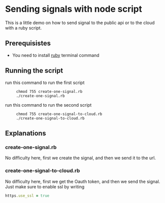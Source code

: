 # Sending signals with node script

This is a little demo on how to send signal to the public api or to the cloud with a ruby script.

## Prerequisistes

* You need to install [ruby](https://www.ruby-lang.org/en/downloads/) terminal command

## Running the script

run this command to run the first script

```shell
     chmod 755 create-one-signal.rb
     ./create-one-signal.rb
```

run this command to run the second script

```shell
     chmod 755 create-one-signal-to-cloud.rb
     ./create-one-signal-to-cloud.rb
```

## Explanations

### create-one-signal.rb

No difficulty here, first we create the signal, and then we send it to the url.

### create-one-signal-to-cloud.rb

No difficulty here, first we get the Oauth token, and then we send the signal. Just make sure to enable ssl by writing

```ruby
https.use_ssl = true
```